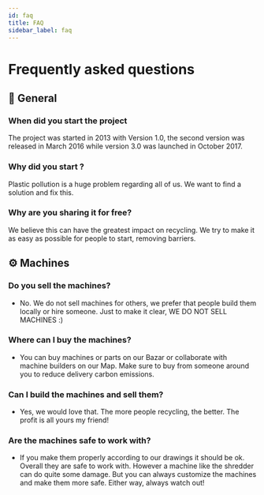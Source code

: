 ```yaml
---
id: faq
title: FAQ
sidebar_label: faq
---
```

<style>
:root {
  --highlight: #e1e1e1;
  --hover: #e1e1e1;
}
</style>
# Frequently asked questions

## 💬 General
### When did you start the project
The project was started in 2013 with Version 1.0, the second version was released in March 2016 while version 3.0 was launched in October 2017.
### Why did you start ?
Plastic pollution is a huge problem regarding all of us. We want to find a solution and fix this.
###  Why are you sharing it for free?
We believe this can have the greatest impact on recycling. We try to make it as easy as possible for people to start, removing barriers.

## ⚙️ Machines

### Do you sell the machines?
 * No. We do not sell machines for others, we prefer that people build them locally or hire someone.
Just to make it clear, WE DO NOT SELL MACHINES :)
### Where can I buy the machines?
 * You can buy machines or parts on our Bazar or collaborate with machine builders on our Map. Make sure to buy from someone around you to reduce delivery carbon emissions.
### Can I build the machines and sell them?
 * Yes, we would love that. The more people recycling, the better. The profit is all yours my friend!
### Are the machines safe to work with?
 * If you make them properly according to our drawings it should be ok. Overall they are safe to work with. However a machine like the shredder can do quite some damage. But you can always customize the machines and make them more safe. Either way, always watch out!
